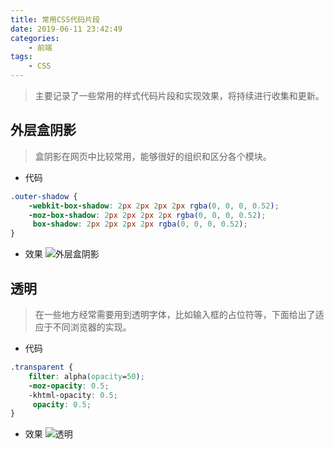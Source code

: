 ```yaml
---
title: 常用CSS代码片段
date: 2019-06-11 23:42:49
categories:
	- 前端
tags: 
    - CSS
---
```

> 主要记录了一些常用的样式代码片段和实现效果，将持续进行收集和更新。

<!-- more -->

## 外层盒阴影
> 盒阴影在网页中比较常用，能够很好的组织和区分各个模块。

* 代码
```CSS
.outer-shadow {
    -webkit-box-shadow: 2px 2px 2px 2px rgba(0, 0, 0, 0.52);
    -moz-box-shadow: 2px 2px 2px 2px rgba(0, 0, 0, 0.52);
     box-shadow: 2px 2px 2px 2px rgba(0, 0, 0, 0.52);
}
```
* 效果
![外层盒阴影](https://lindenthink.oss-cn-beijing.aliyuncs.com/picture/css-snippt/%E5%A4%96%E5%B1%82%E7%9B%92%E9%98%B4%E5%BD%B1.png)

## 透明
> 在一些地方经常需要用到透明字体，比如输入框的占位符等，下面给出了适应于不同浏览器的实现。

* 代码
```CSS
.transparent {
    filter: alpha(opacity=50);
    -moz-opacity: 0.5;
    -khtml-opacity: 0.5;
     opacity: 0.5;
}
```
* 效果
![透明](https://lindenthink.oss-cn-beijing.aliyuncs.com/picture/css-snippt/transparent.png)
